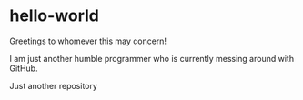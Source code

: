 # hello-world

Greetings to whomever this may concern!

I am just another humble programmer who is currently messing around with GitHub.

Just another repository
